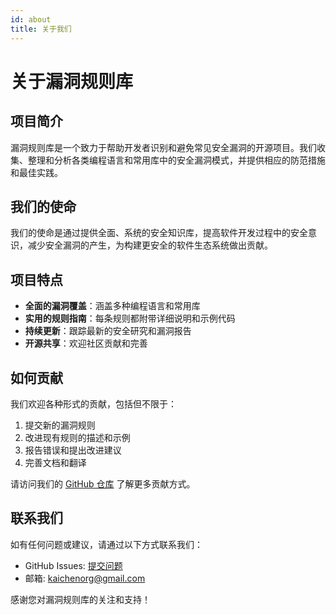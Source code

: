 ```yaml
---
id: about
title: 关于我们
---
```


# 关于漏洞规则库

## 项目简介

漏洞规则库是一个致力于帮助开发者识别和避免常见安全漏洞的开源项目。我们收集、整理和分析各类编程语言和常用库中的安全漏洞模式，并提供相应的防范措施和最佳实践。

## 我们的使命

我们的使命是通过提供全面、系统的安全知识库，提高软件开发过程中的安全意识，减少安全漏洞的产生，为构建更安全的软件生态系统做出贡献。

## 项目特点

- **全面的漏洞覆盖**：涵盖多种编程语言和常用库
- **实用的规则指南**：每条规则都附带详细说明和示例代码
- **持续更新**：跟踪最新的安全研究和漏洞报告
- **开源共享**：欢迎社区贡献和完善

## 如何贡献

我们欢迎各种形式的贡献，包括但不限于：

1. 提交新的漏洞规则
2. 改进现有规则的描述和示例
3. 报告错误和提出改进建议
4. 完善文档和翻译

请访问我们的 [GitHub 仓库](https://github.com/kaichenorg/vulrule) 了解更多贡献方式。

## 联系我们

如有任何问题或建议，请通过以下方式联系我们：

- GitHub Issues: [提交问题](hhttps://github.com/kaichenorg/vulrule/issues)
- 邮箱: kaichenorg@gmail.com

感谢您对漏洞规则库的关注和支持！